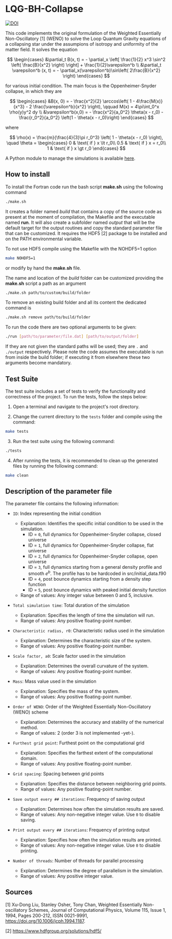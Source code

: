 # LQG-BH-Collapse
[![DOI](https://zenodo.org/badge/616188237.svg)](https://zenodo.org/badge/latestdoi/616188237)


This code implements the original formulation of the Weighted Essentially Non-Oscillatory [1] (WENO) to solve the Loop Quantum Gravity equations of a collapsing star under the assumpions of isotropy and uniformity of the matter field.
It solves the equation

$$
\begin{cases}
&\partial_t B(x, t) = - \partial_x  \left[ \frac{1}{2} x^3 \sin^2 \left( \frac{B}{x^2} \right) \right] +  \frac{1}{2}\varepsilon^b \\
&\partial_t \varepsilon^b (x, t) = - \partial_x(\varepsilon^b)\sin\left( 2\frac{B}{x^2} \right)
\end{cases}
$$

for various initial condition. The main focus is the Oppenheimer-Snyder collapse, in which they are

$$
\begin{cases}
&B(x, 0) = - \frac{x^2}{2} \arccos\left( 1 - 4\frac{M(x)}{x^3} - 2 \frac{\varepsilon^b}{x^2} \right), \qquad M(x) = 4\pi\int_0^x \rho(y)y^2 dy  \\
&\varepsilon^b(x,0) = - \frac{x^2}{a_0^2} \theta(x - r_0) - \frac{r_0^2}{a_0^2} \left(1 - \theta(x - r_0)\right)
\end{cases}
$$

where

$$
\rho(x) = \frac{m}{\frac{4}{3}\pi r_0^3} \left( 1 - \theta(x - r_0)  \right), \quad \theta = \begin{cases} 
0 & \text{ if } x \lt r_0\\ 
0.5 & \text{ if } x = r_0\\ 
1 & \text{ if } x \gt r_0 
\end{cases}
$$

A Python module to manage the simulations is available [here](https://github.com/LoreCip/simRead).

## How to install

To install the Fortran code run the bash script **make.sh** using the following command
```bash
./make.sh
```
It creates a folder named _build_ that contains a copy of the source code as present at the moment of compilation, the Makefile and the executable named **run**. It will also create a subfolder named _output_ that will be the default target for the output routines and copy the standard parameter file that can be customized. It requires the HDF5 [2] package to be installed and on the PATH environmental variable.

To not use HDF5 compile using the Makefile with the NOHDF5=1 option
```bash
make NOHDF5=1
```
or modify by hand the **make.sh** file. 

The name and location of the _build_ folder can be customized providing the **make.sh** script a path as an argument
```bash
./make.sh path/to/custom/build/folder
```
To remove an existing build folder and all its content the dedicated command is
```bash
./make.sh remove path/to/build/folder
```
To run the code there are two optional arguments to be given:
```bash
./run [path/to/parameter/file.dat] [path/to/output/folder]
```
If they are not given the standard paths will be used; they are `.` and `./output` respectively. Please note the code assumes the executable is run from inside the build folder; if executing it from elsewhere these two arguments become mandatory.

## Test Suite

The test suite includes a set of tests to verify the functionality and correctness of the project. To run the tests, follow the steps below:

1. Open a terminal and navigate to the project's root directory.

2. Change the current directory to the `tests` folder and compile using the command:
```bash
make tests
```

3. Run the test suite using the following command:
```bash
./tests
```

4. After running the tests, it is recommended to clean up the generated files by running the following command:
```bash
make clean
```

## Description of the parameter file

The parameter file contains the following information:

- `ID`: Index representing the initial condition
  - Explanation: Identifies the specific initial condition to be used in the simulation.
      - ID = `0`, full dynamics for Oppenheimer-Snyder collapse, closed universe
      - ID = `1`, full dynamics for Oppenheimer-Snyder collapse, flat universe
      - ID = `2`, full dynamics for Oppenheimer-Snyder collapse, open universe
      - ID = `3`, full dynamics starting from a general density profile and smooth $e^b$. The profile has to be hardcoded in src/initial_data.f90
      - ID = `4`, post bounce dynamics starting from a density step function
      - ID = `5`, post bounce dynamics with peaked initial density function
  - Range of values: Any integer value between 0 and 5, inclusive.

- `Total simulation time`: Total duration of the simulation
  - Explanation: Specifies the length of time the simulation will run.
  - Range of values: Any positive floating-point number.

- `Characteristic radius, r0`: Characteristic radius used in the simulation
  - Explanation: Determines the characteristic size of the system.
  - Range of values: Any positive floating-point number.

- `Scale factor, a0`: Scale factor used in the simulation
  - Explanation: Determines the overall curvature of the system.
  - Range of values: Any positive floating-point number.

- `Mass`: Mass value used in the simulation
  - Explanation: Specifies the mass of the system.
  - Range of values: Any positive floating-point number.

- `Order of WENO`: Order of the Weighted Essentially Non-Oscillatory (WENO) scheme
  - Explanation: Determines the accuracy and stability of the numerical method.
  - Range of values: 2 (order 3 is not implemented -yet-).

- `Furthest grid point`: Furthest point on the computational grid
  - Explanation: Specifies the farthest extent of the computational domain.
  - Range of values: Any positive floating-point number.

- `Grid spacing`: Spacing between grid points
  - Explanation: Specifies the distance between neighboring grid points.
  - Range of values: Any positive floating-point number.

- `Save output every ## iterations`: Frequency of saving output
  - Explanation: Determines how often the simulation results are saved.
  - Range of values: Any non-negative integer value. Use `0` to disable saving.

- `Print output every ## iterations`: Frequency of printing output
  - Explanation: Specifies how often the simulation results are printed.
  - Range of values: Any non-negative integer value. Use `0` to disable printing.

- `Number of threads`: Number of threads for parallel processing
  - Explanation: Determines the degree of parallelism in the simulation.
  - Range of values: Any positive integer value.



## Sources

[1] Xu-Dong Liu, Stanley Osher, Tony Chan,
Weighted Essentially Non-oscillatory Schemes,
Journal of Computational Physics,
Volume 115, Issue 1,
1994,
Pages 200-212,
ISSN 0021-9991,
https://doi.org/10.1006/jcph.1994.1187.

[2] https://www.hdfgroup.org/solutions/hdf5/
